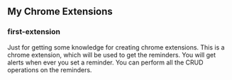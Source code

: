 ## My Chrome Extensions

### first-extension

Just for getting some knowledge for creating chrome extensions.
This is a chrome extension, which will be used to get the reminders.
You will get alerts when ever you set a reminder. You can perform all the CRUD operations on the reminders.

